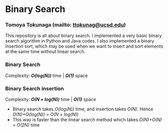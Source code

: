 # Binary Search
### Tomoya Tokunaga (mailto: ttokunag@ucsd.edu)

This repository is all about binary search.
I implemented a very basic binary search algorithm in Python and Java codes.
I also implemented a binary insertion sort, which may be used when we want to insert and sort elements at the same time without linear search.

### Binary Search 
Complexity: ***O(log(N))*** time | ***O(1)*** space

### Binary Search insertion
Complexity: ***O(N + log(N))*** time | ***O(1)*** space
- Binary search takes *O(log(N))* time, and insertion takes *O(N)*. Hence *O(N)+O(log(N)) = O(N + log(N))*
- This way is faster than the linear search method which takes *O(N)+O(N) = O(2N)* time
